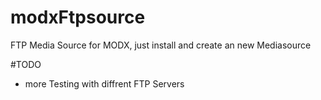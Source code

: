# modxFtpsource
FTP Media Source for MODX, just install and create an new Mediasource


#TODO

- more Testing with diffrent FTP Servers

